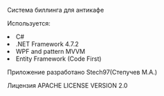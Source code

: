 Система биллинга для антикафе

Используется:
<li> C#
<li> .NET Framework 4.7.2
<li> WPF and pattern MVVM
<li> Entity Framework (Code First)

Приложение разработано Stech97(Степучев М.А.)

Лицензия APACHE LICENSE VERSION 2.0
